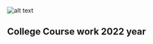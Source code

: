 ![alt text](https://pb.edu.pl/chec2020/wp-content/uploads/sites/47/2020/05/ksucta-baner.jpg)

## College Course work 2022 year
